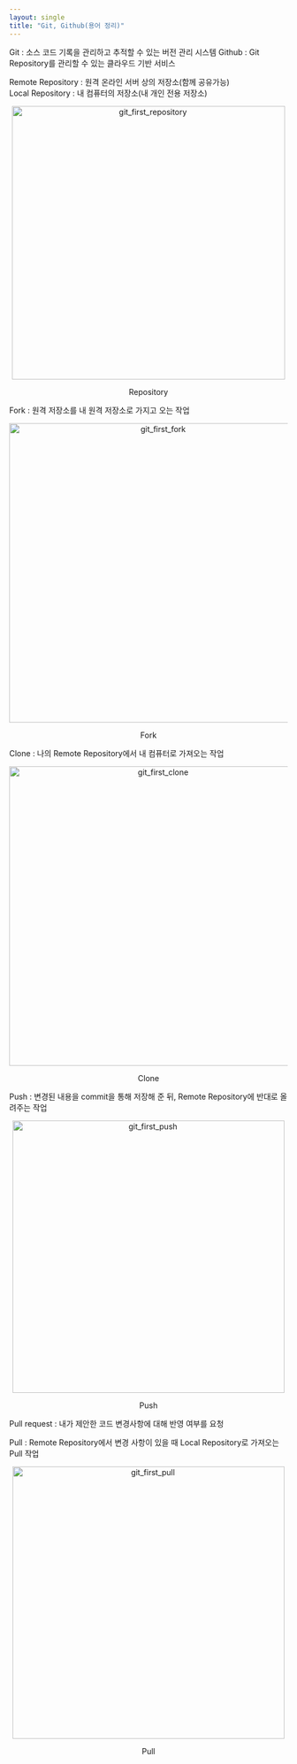 ```yaml
---
layout: single
title: "Git, Github(용어 정리)"
---
```



Git : 소스 코드 기록을 관리하고 추적할 수 있는 버전 관리 시스템
Github : Git Repository를 관리할 수 있는 클라우드 기반 서비스

Remote Repository : 원격 온라인 서버 상의 저장소(함께 공유가능)<br>
Local Repository : 내 컴퓨터의 저장소(내 개인 전용 저장소)
<center>
<img width="494" alt="git_first_repository" src="https://user-images.githubusercontent.com/72719325/178719094-d57e0390-c2a2-47b3-9b4b-2b1c5e72dd73.png"><br>
<p>Repository</p>
</center>

Fork : 원격 저장소를 내 원격 저장소로 가지고 오는 작업
<center>
<img width="541" alt="git_first_fork" src="https://user-images.githubusercontent.com/72719325/178719066-412aaffc-75fa-466d-aa79-cbb3674f3820.png"><br>
<p>Fork</p>
</center>

Clone : 나의 Remote Repository에서 내 컴퓨터로 가져오는 작업
<center>
<img width="541" alt="git_first_clone" src="https://user-images.githubusercontent.com/72719325/178718660-780ac7d1-d112-476c-a130-9c12eed8026e.png"><br>
<p>Clone</p>
</center>

Push : 변경된 내용을 commit을 통해 저장해 준 뒤, Remote Repository에 반대로 올려주는 작업
<center>
<img width="492" alt="git_first_push" src="https://user-images.githubusercontent.com/72719325/178719089-e31ecccd-e32e-45dc-a9e9-a9647cebaf92.png"><br>
<p>Push</p>
</center>

Pull request : 내가 제안한 코드 변경사항에 대해 반영 여부를 요청

Pull : Remote Repository에서 변경 사항이 있을 때 Local Repository로 가져오는 Pull 작업
<center>
<img width="492" alt="git_first_pull" src="https://user-images.githubusercontent.com/72719325/178719083-888a5b0a-b3a5-4d8b-97c5-6e784831057b.png"><br>
<p>Pull</p>
</center>


